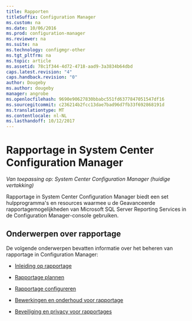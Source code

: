 ```yaml
---
title: Rapporten
titleSuffix: Configuration Manager
ms.custom: na
ms.date: 10/06/2016
ms.prod: configuration-manager
ms.reviewer: na
ms.suite: na
ms.technology: configmgr-other
ms.tgt_pltfrm: na
ms.topic: article
ms.assetid: 78c1f344-4d72-4718-aad9-3a3834b64dbd
caps.latest.revision: "4"
caps.handback.revision: "0"
author: Dougeby
ms.author: dougeby
manager: angrobe
ms.openlocfilehash: 9690e90627830bbabc551fd6377847051547df16
ms.sourcegitcommit: c236214b2fcc13dae7bad96d7fb33f692868191d
ms.translationtype: MT
ms.contentlocale: nl-NL
ms.lasthandoff: 10/12/2017
---
```

# <a name="reporting-in-system-center-configuration-manager"></a>Rapportage in System Center Configuration Manager

*Van toepassing op: System Center Configuration Manager (huidige vertakking)*

Rapportage in System Center Configuration Manager biedt een set hulpprogramma's en resources waarmee u de Geavanceerde rapportagemogelijkheden van Microsoft SQL Server Reporting Services in de Configuration Manager-console gebruiken.  

## <a name="reporting-topics"></a>Onderwerpen over rapportage  
 De volgende onderwerpen bevatten informatie over het beheren van rapportage in Configuration Manager:  

-   [Inleiding op rapportage](introduction-to-reporting.md)  

-   [Rapportage plannen](planning-for-reporting.md)  

-   [Rapportage configureren](configuring-reporting.md)  

-   [Bewerkingen en onderhoud voor rapportage](operations-and-maintenance-for-reporting.md)  

-   [Beveiliging en privacy voor rapportages](security-and-privacy-for-reporting.md)  
